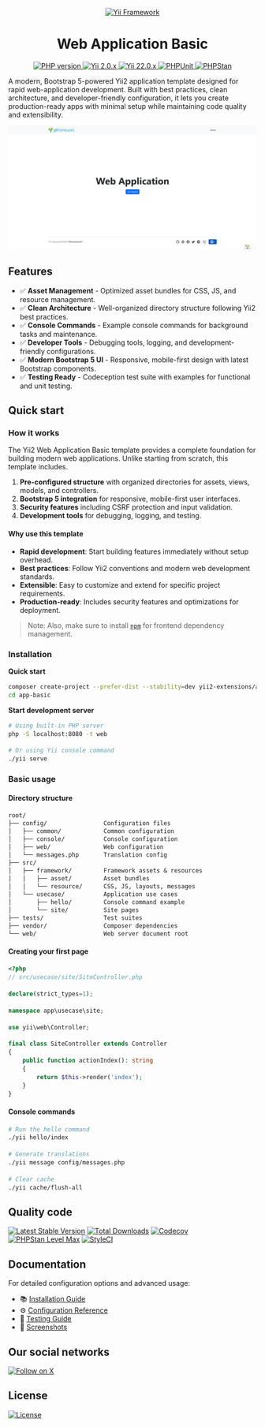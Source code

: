 <p align="center">
    <a href="https://github.com/yii2-extensions/localeurls" target="_blank">
        <img src="https://www.yiiframework.com/image/yii_logo_light.svg" alt="Yii Framework">
    </a>
    <h1 align="center">Web Application Basic</h1>
</p>

<p align="center">
    <a href="https://www.php.net/releases/8.1/en.php" target="_blank">
        <img src="https://img.shields.io/badge/%3E%3D8.1-777BB4.svg?style=for-the-badge&logo=php&logoColor=white" alt="PHP version">
    </a>
    <a href="https://github.com/yiisoft/yii2/tree/2.0.53" target="_blank">
        <img src="https://img.shields.io/badge/2.0.x-0073AA.svg?style=for-the-badge&logo=yii&logoColor=white" alt="Yii 2.0.x">
    </a>
    <a href="https://github.com/yiisoft/yii2/tree/22.0" target="_blank">
        <img src="https://img.shields.io/badge/22.0.x-0073AA.svg?style=for-the-badge&logo=yii&logoColor=white" alt="Yii 22.0.x">
    </a>
    <a href="https://github.com/yii2-extensions/app-basic/actions/workflows/build.yml" target="_blank">
        <img src="https://img.shields.io/github/actions/workflow/status/yii2-extensions/app-basic/build.yml?branch=main&style=for-the-badge&label=PHPUnit" alt="PHPUnit">
    </a>
    <a href="https://github.com/yii2-extensions/app-basic/actions/workflows/static.yml" target="_blank">
        <img src="https://img.shields.io/github/actions/workflow/status/yii2-extensions/app-basic/static.yml?branch=main&style=for-the-badge&label=PHPStan" alt="PHPStan">
    </a>
</p>

A modern, Bootstrap 5-powered Yii2 application template designed for rapid web-application development. Built with best practices, clean architecture, and developer-friendly configuration, it lets you create production-ready apps with minimal setup while maintaining code quality and extensibility.

<picture>
    <source media="(prefers-color-scheme: dark)" srcset="docs/images/home-dark.png">
    <source media="(prefers-color-scheme: light)" srcset="docs/images/home.png">
    <img src="docs/images/home.png" alt="Web Application Basic">
</picture>

## Features

- ✅ **Asset Management** - Optimized asset bundles for CSS, JS, and resource management.
- ✅ **Clean Architecture** - Well-organized directory structure following Yii2 best practices.
- ✅ **Console Commands** - Example console commands for background tasks and maintenance.
- ✅ **Developer Tools** - Debugging tools, logging, and development-friendly configurations.
- ✅ **Modern Bootstrap 5 UI** - Responsive, mobile-first design with latest Bootstrap components.
- ✅ **Testing Ready** - Codeception test suite with examples for functional and unit testing.

## Quick start

### How it works

The Yii2 Web Application Basic template provides a complete foundation for building modern web applications. Unlike starting from scratch, this template includes.

1. **Pre-configured structure** with organized directories for assets, views, models, and controllers.
2. **Bootstrap 5 integration** for responsive, mobile-first user interfaces.
3. **Security features** including CSRF protection and input validation.
4. **Development tools** for debugging, logging, and testing.

#### Why use this template

- **Rapid development**: Start building features immediately without setup overhead.
- **Best practices**: Follow Yii2 conventions and modern web development standards.
- **Extensible**: Easy to customize and extend for specific project requirements.
- **Production-ready**: Includes security features and optimizations for deployment.

>Note: Also, make sure to install [`npm`](https://nodejs.org/en/download/) for frontend dependency management.

### Installation

**Quick start**

```bash
composer create-project --prefer-dist --stability=dev yii2-extensions/app-basic app-basic
cd app-basic
```

**Start development server**

```bash
# Using built-in PHP server
php -S localhost:8080 -t web

# Or using Yii console command
./yii serve
```

### Basic usage

#### Directory structure

```text
root/
├── config/                Configuration files
│   ├── common/            Common configuration
│   ├── console/           Console configuration  
│   ├── web/               Web configuration
│   └── messages.php       Translation config
├── src/
│   ├── framework/         Framework assets & resources
│   │   ├── asset/         Asset bundles
│   │   └── resource/      CSS, JS, layouts, messages
│   └── usecase/           Application use cases
│       ├── hello/         Console command example
│       └── site/          Site pages
├── tests/                 Test suites
├── vendor/                Composer dependencies
└── web/                   Web server document root
```

#### Creating your first page

```php
<?php
// src/usecase/site/SiteController.php

declare(strict_types=1);

namespace app\usecase\site;

use yii\web\Controller;

final class SiteController extends Controller
{
    public function actionIndex(): string
    {
        return $this->render('index');
    }
}
```

#### Console commands

```bash
# Run the hello command
./yii hello/index

# Generate translations
./yii message config/messages.php

# Clear cache
./yii cache/flush-all
```
## Quality code

[![Latest Stable Version](https://img.shields.io/packagist/v/yii2-extensions/app-basic.svg?style=for-the-badge&logo=packagist&logoColor=white&label=Stable)](https://packagist.org/packages/yii2-extensions/app-basic)
[![Total Downloads](https://img.shields.io/packagist/dt/yii2-extensions/app-basic.svg?style=for-the-badge&logo=packagist&logoColor=white&label=Downloads)](https://packagist.org/packages/yii2-extensions/app-basic)
[![Codecov](https://img.shields.io/codecov/c/github/yii2-extensions/app-basic.svg?branch=main&style=for-the-badge&logo=codecov&logoColor=white&label=Coverage)](https://codecov.io/github/yii2-extensions/app-basic)
[![PHPStan Level Max](https://img.shields.io/badge/PHPStan-Level%20Max-4F5D95.svg?style=for-the-badge&logo=php&logoColor=white)](https://github.com/yii2-extensions/app-basic/actions/workflows/static.yml)
[![StyleCI](https://img.shields.io/badge/StyleCI-Passed-44CC11.svg?style=for-the-badge&logo=styleci&logoColor=white)](https://github.styleci.io/repos/165419144?branch=main)

## Documentation

For detailed configuration options and advanced usage:

- 📚 [Installation Guide](docs/installation.md)
- ⚙️ [Configuration Reference](docs/configuration.md) 
- 🧪 [Testing Guide](docs/testing.md)
- 📸 [Screenshots](docs/screenshots.md)

## Our social networks

[![Follow on X](https://img.shields.io/badge/-Follow%20on%20X-1DA1F2.svg?style=for-the-badge&logo=x&logoColor=white&labelColor=000000)](https://x.com/Terabytesoftw)

## License

[![License](https://img.shields.io/github/license/yii2-extensions/app-basic?style=for-the-badge&logo=opensourceinitiative&logoColor=white&labelColor=333333)](LICENSE.md)
